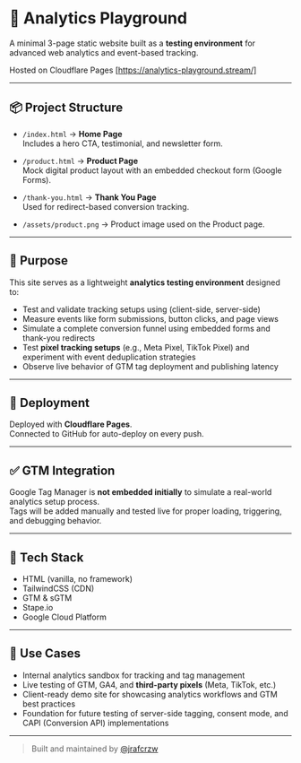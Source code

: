 # 🧪 Analytics Playground

A minimal 3-page static website built as a **testing environment** for advanced web analytics and event-based tracking.

Hosted on Cloudflare Pages
[https://analytics-playground.stream/]

---

## 📦 Project Structure

- `/index.html` → **Home Page**  
  Includes a hero CTA, testimonial, and newsletter form.

- `/product.html` → **Product Page**  
  Mock digital product layout with an embedded checkout form (Google Forms).

- `/thank-you.html` → **Thank You Page**  
  Used for redirect-based conversion tracking.

- `/assets/product.png` → Product image used on the Product page.

---

## 🎯 Purpose

This site serves as a lightweight **analytics testing environment** designed to:

- Test and validate tracking setups using (client-side, server-side)
- Measure events like form submissions, button clicks, and page views
- Simulate a complete conversion funnel using embedded forms and thank-you redirects
- Test **pixel tracking setups** (e.g., Meta Pixel, TikTok Pixel) and experiment with event deduplication strategies
- Observe live behavior of GTM tag deployment and publishing latency

---

## 🚀 Deployment

Deployed with **Cloudflare Pages**.  
Connected to GitHub for auto-deploy on every push.

---

## ✅ GTM Integration

Google Tag Manager is **not embedded initially** to simulate a real-world analytics setup process.  
Tags will be added manually and tested live for proper loading, triggering, and debugging behavior.

---

## 🔧 Tech Stack

- HTML (vanilla, no framework)
- TailwindCSS (CDN)
- GTM & sGTM
- Stape.io
- Google Cloud Platform

---

## 💼 Use Cases

- Internal analytics sandbox for tracking and tag management
- Live testing of GTM, GA4, and **third-party pixels** (Meta, TikTok, etc.)
- Client-ready demo site for showcasing analytics workflows and GTM best practices
- Foundation for future testing of server-side tagging, consent mode, and CAPI (Conversion API) implementations

---

> Built and maintained by [@jrafcrzw](https://github.com/jrafcrzw)
